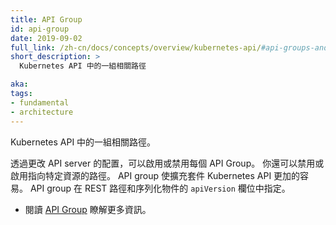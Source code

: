 ```yaml
---
title: API Group
id: api-group
date: 2019-09-02
full_link: /zh-cn/docs/concepts/overview/kubernetes-api/#api-groups-and-versioning
short_description: >
  Kubernetes API 中的一組相關路徑

aka:
tags:
- fundamental
- architecture
---
```


<!-- 
---
title: API Group
id: api-group
date: 2019-09-02
full_link: /docs/concepts/overview/kubernetes-api/#api-groups-and-versioning
short_description: >
  A set of related paths in the Kubernetes API.

aka:
tags:
- fundamental
- architecture
---										  
-->


<!-- 
A set of related paths in Kubernetes API.  
-->
Kubernetes API 中的一組相關路徑。

<!--more-->																																																																											  

<!-- 
You can enable or disable each API group by changing the configuration of your API server. You can also disable or enable paths to specific resources. API group makes it easier to extend the Kubernetes API. The API group is specified in a REST path and in the `apiVersion` field of a serialized object. 
-->
透過更改 API server 的配置，可以啟用或禁用每個 API Group。
你還可以禁用或啟用指向特定資源的路徑。
API group 使擴充套件 Kubernetes API 更加的容易。
API group 在 REST 路徑和序列化物件的 `apiVersion` 欄位中指定。

<!-- 
* Read [API Group](/docs/concepts/overview/kubernetes-api/#api-groups-and-versioning) for more information. 
-->
* 閱讀 [API Group](/zh-cn/docs/concepts/overview/kubernetes-api/#api-groups-and-versioning) 瞭解更多資訊。
